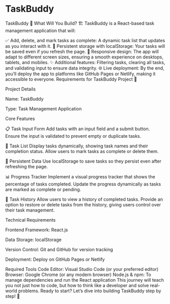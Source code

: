# TaskBuddy
TaskBuddy 🚀
What Will You Build? 🏗️
TaskBuddy is a React-based task management application that will:

✅ Add, delete, and mark tasks as complete: A dynamic task list that updates as you interact with it.
💾 Persistent storage with localStorage: Your tasks will be saved even if you refresh the page.
📱 Responsive design: The app will adapt to different screen sizes, ensuring a smooth experience on desktops, tablets, and mobiles.
✨ Additional features: Filtering tasks, clearing all tasks, and validating input to ensure data integrity.
🌐 Live deployment: By the end, you’ll deploy the app to platforms like GitHub Pages or Netlify, making it accessible to everyone.
Requirements for TaskBuddy Project 📝

Project Details

Name: TaskBuddy

Type: Task Management Application

Core Features

📋 Task Input Form
Add tasks with an input field and a submit button.
Ensure the input is validated to prevent empty or duplicate tasks.

📝 Task List
Display tasks dynamically, showing task names and their completion status.
Allow users to mark tasks as complete or delete them.

💾 Persistent Data
Use localStorage to save tasks so they persist even after refreshing the page.

📊 Progress Tracker
Implement a visual progress tracker that shows the percentage of tasks completed.
Update the progress dynamically as tasks are marked as complete or pending.

📜 Task History
Allow users to view a history of completed tasks.
Provide an option to restore or delete tasks from the history, giving users control over their task management.

Technical Requirements

Frontend Framework: React.js

Data Storage: localStorage

Version Control: Git and GitHub for version tracking

Deployment: Deploy on GitHub Pages or Netlify


Required Tools
Code Editor: Visual Studio Code (or your preferred editor)
Browser: Google Chrome (or any modern browser)
Node.js & npm: To manage dependencies and run the React application
This journey will teach you not just how to code, but how to think like a developer and solve real-world problems.
Ready to start? Let’s dive into building TaskBuddy step by step! 🌟
